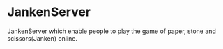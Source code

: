 # JankenServer
JankenServer which enable people to play the game of paper, stone and scissors(Janken) online.
